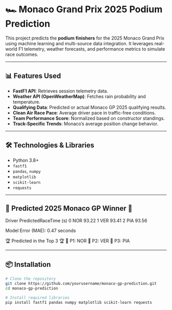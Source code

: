 # 🏎️ Monaco Grand Prix 2025 Podium Prediction

This project predicts the **podium finishers** for the 2025 Monaco Grand Prix using machine learning and multi-source data integration. It leverages real-world F1 telemetry, weather forecasts, and performance metrics to simulate race outcomes.

---

## 📊 Features Used

- **FastF1 API**: Retrieves session telemetry data.
- **Weather API (OpenWeatherMap)**: Fetches rain probability and temperature.
- **Qualifying Data**: Predicted or actual Monaco GP 2025 qualifying results.
- **Clean Air Race Pace**: Average driver pace in traffic-free conditions.
- **Team Performance Score**: Normalized based on constructor standings.
- **Track-Specific Trends**: Monaco’s average position change behavior.

---

## 🛠️ Technologies & Libraries

- Python 3.8+
- `fastf1`
- `pandas`, `numpy`
- `matplotlib`
- `scikit-learn`
- `requests`

---

## 🏁 Predicted 2025 Monaco GP Winner 🏁

  Driver     PredictedRaceTime (s)
0   NOR        93.22
1   VER        93.41
2   PIA        93.56

Model Error (MAE): 0.47 seconds

🏆 Predicted in the Top 3 🏆
🥇 P1: NOR
🥈 P2: VER
🥉 P3: PIA

---

## 📦 Installation

```bash
# Clone the repository
git clone https://github.com/yourusername/monaco-gp-prediction.git
cd monaco-gp-prediction

# Install required libraries
pip install fastf1 pandas numpy matplotlib scikit-learn requests
